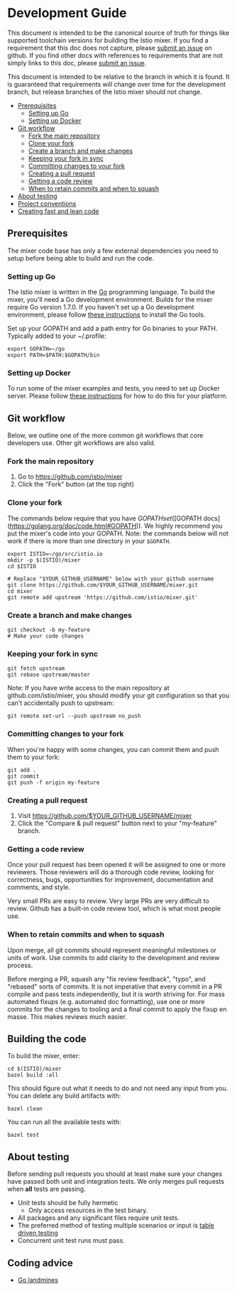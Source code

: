 # Development Guide

This document is intended to be the canonical source of truth for things like
supported toolchain versions for building the Istio mixer. If you find a
requirement that this doc does not capture, please
[submit an issue](https://github.com/istio/mixer/issues/new) on github. If
you find other docs with references to requirements that are not simply links to
this doc, please [submit an issue](https://github.com/istio/mixer/issues/new).

This document is intended to be relative to the branch in which it is found.
It is guaranteed that requirements will change over time for the development
branch, but release branches of the Istio mixer should not change.

- [Prerequisites](#prerequisites)
  - [Setting up Go](#setting-up-go)
  - [Setting up Docker](#setting-up-docker)
- [Git workflow](#git-workflow)
  - [Fork the main repository](#fork-the-main-repository)
  - [Clone your fork](#clone-your-fork)
  - [Create a branch and make changes](#create-a-branch-and-make-changes)
  - [Keeping your fork in sync](#keeping-your-fork-in-sync)
  - [Committing changes to your fork](#committing-changes-to-your-fork)
  - [Creating a pull request](#creating-a-pull-request)
  - [Getting a code review](#getting-a-code-review)
  - [When to retain commits and when to squash](#when-to-retain-commits-and-when-to-squash)
- [About testing](#about-testing)
- [Project conventions](./conventions.md)
- [Creating fast and lean code](./performance.md)

## Prerequisites

The mixer code base has only a few external dependencies you
need to setup before being able to build and run the code.

### Setting up Go

The Istio mixer is written in the [Go](http://golang.org) programming language.
To build the mixer, you'll need a Go development environment. Builds for
the mixer require Go version 1.7.0. If you haven't set up a Go development
environment, please follow [these instructions](http://golang.org/doc/code.html)
to install the Go tools.

Set up your GOPATH and add a path entry for Go binaries to your PATH. Typically
added to your ~/.profile:

```
export GOPATH=~/go
export PATH=$PATH:$GOPATH/bin
```

### Setting up Docker

To run some of the mixer examples and tests, you need to set up Docker server.
Please follow [these instructions](https://docs.docker.com/engine/installation/)
for how to do this for your platform.

## Git workflow

Below, we outline one of the more common git workflows that core developers use.
Other git workflows are also valid.

### Fork the main repository

1. Go to https://github.com/istio/mixer
2. Click the "Fork" button (at the top right)

### Clone your fork

The commands below require that you have $GOPATH set ([$GOPATH
docs](https://golang.org/doc/code.html#GOPATH)). We highly recommend you put
the mixer's code into your GOPATH. Note: the commands below will not work if
there is more than one directory in your `$GOPATH`.

```
export ISTIO=~/go/src/istio.io
mkdir -p $(ISTIO)/mixer
cd $ISTIO

# Replace "$YOUR_GITHUB_USERNAME" below with your github username
git clone https://github.com/$YOUR_GITHUB_USERNAME/mixer.git
cd mixer
git remote add upstream 'https://github.com/istio/mixer.git'
```

### Create a branch and make changes

```
git checkout -b my-feature
# Make your code changes
```

### Keeping your fork in sync

```
git fetch upstream
git rebase upstream/master
```

Note: If you have write access to the main repository at
github.com/istio/mixer, you should modify your git configuration so
that you can't accidentally push to upstream:

```
git remote set-url --push upstream no_push
```

### Committing changes to your fork

When you're happy with some changes, you can commit them and push them to your fork:

```
git add .
git commit
git push -f origin my-feature
```

### Creating a pull request

1. Visit https://github.com/$YOUR_GITHUB_USERNAME/mixer
2. Click the "Compare & pull request" button next to your "my-feature" branch.

### Getting a code review

Once your pull request has been opened it will be assigned to one or more
reviewers. Those reviewers will do a thorough code review, looking for
correctness, bugs, opportunities for improvement, documentation and comments,
and style.

Very small PRs are easy to review.  Very large PRs are very difficult to
review. Github has a built-in code review tool, which is what most people use.

### When to retain commits and when to squash

Upon merge, all git commits should represent meaningful milestones or units of
work. Use commits to add clarity to the development and review process.

Before merging a PR, squash any "fix review feedback", "typo", and "rebased"
sorts of commits. It is not imperative that every commit in a PR compile and
pass tests independently, but it is worth striving for. For mass automated
fixups (e.g. automated doc formatting), use one or more commits for the
changes to tooling and a final commit to apply the fixup en masse. This makes
reviews much easier.

## Building the code

To build the mixer, enter:

```
cd $(ISTIO)/mixer
bazel build :all
```

This should figure out what it needs to do and not need any input from you.
You can delete any build artifacts with:

```
bazel clean
```
You can run all the available tests with:

```
bazel test
```

## About testing

Before sending pull requests you should at least make sure your changes have
passed both unit and integration tests. We only merges pull requests when
**all** tests are passing.

* Unit tests should be fully hermetic
  - Only access resources in the test binary.
* All packages and any significant files require unit tests.
* The preferred method of testing multiple scenarios or input is
  [table driven testing](https://github.com/golang/go/wiki/TableDrivenTests)
* Concurrent unit test runs must pass.

## Coding advice

  - [Go landmines](https://gist.github.com/lavalamp/4bd23295a9f32706a48f)
